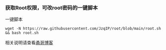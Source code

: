 ### 获取Root权限，可改root密码的一键脚本

一键脚本
```
wget -N https://raw.githubusercontent.com/JzqIP/root/blob/main/root.sh && bash root.sh
```

相关说明请查看[甬哥博客](https://ygkkk.blogspot.com/2022/02/githubvpsrootrooteuservhax.html)


